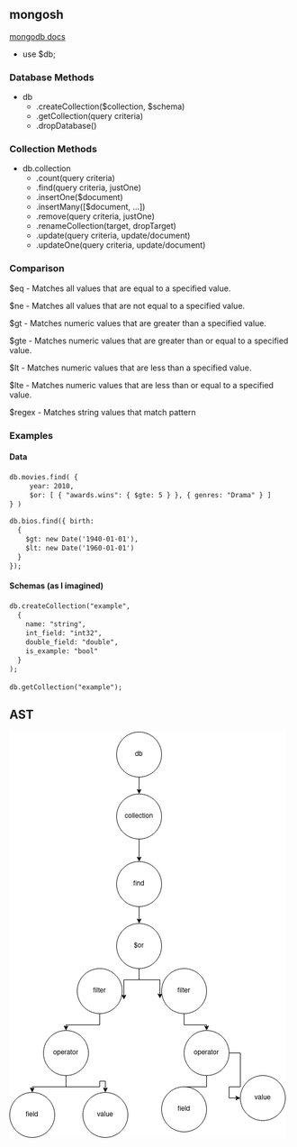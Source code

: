 ## mongosh

<a href="https://www.mongodb.com/docs/manual/reference/method/">
mongodb docs
</a>

- use $db;

### Database Methods 
- db
  - .createCollection($collection, $schema)
  - .getCollection(query criteria)
  - .dropDatabase()

### Collection Methods
- db.collection
  - .count(query criteria)
  - .find(query criteria, justOne)
  - .insertOne($document)
  - .insertMany([$document, ...])
  - .remove(query criteria, justOne)
  - .renameCollection(target, dropTarget)
  - .update(query criteria, update/document)
  - .updateOne(query criteria, update/document)

### Comparison
$eq - Matches all values that are equal to a specified value.

$ne - Matches all values that are not equal to a specified value.

$gt - Matches numeric values that are greater than a specified value.

$gte - Matches numeric values that are greater than or equal to a specified value.

$lt - Matches numeric values that are less than a specified value.

$lte - Matches numeric values that are less than or equal to a specified value.

$regex - Matches string values that match pattern

### Examples

#### Data
```
db.movies.find( {
     year: 2010,
     $or: [ { "awards.wins": { $gte: 5 } }, { genres: "Drama" } ]
} )
```

```
db.bios.find({ birth: 
  { 
    $gt: new Date('1940-01-01'), 
    $lt: new Date('1960-01-01')
  }
});
```

#### Schemas (as I imagined)
```
db.createCollection("example", 
  {
    name: "string",
    int_field: "int32",
    double_field: "double",
    is_example: "bool"
  } 
);

db.getCollection("example");
```


## AST
![ast](AST.png)